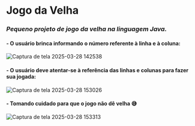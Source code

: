 # **Jogo da Velha**

### ***Pequeno projeto de jogo da velha na linguagem Java.***

#### **- O usuário brinca informando o número referente à linha e à coluna:**

![Captura de tela 2025-03-28 142538](https://github.com/user-attachments/assets/1be9366f-ea09-4c33-893c-6a3ce7d40c71)

#### **- O usuário deve atentar-se à referência das linhas e colunas para fazer sua jogada:**

![Captura de tela 2025-03-28 153026](https://github.com/user-attachments/assets/e095a8e3-70a8-4c38-859d-347226d29007)

#### **- Tomando cuidado para que o jogo não dê velha &#128517;**

![Captura de tela 2025-03-28 153313](https://github.com/user-attachments/assets/78c4a01c-f502-4bd6-a66f-96b3e8cca32a)

